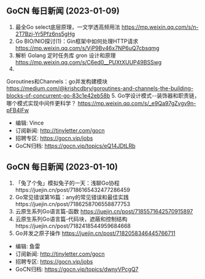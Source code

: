 ## GoCN 每日新闻 (2023-01-09)

1. 最全Go select底层原理，一文学透高频用法 https://mp.weixin.qq.com/s/n-2T7Bzj-Yr5Pfz6ns5gHg
2. Go BIO/NIO探讨(1)：Gin框架中如何处理HTTP请求 https://mp.weixin.qq.com/s/VjP9Bv46x7NP6uQ7cbsqmg
3. 解析 Golang 定时任务库 gron 设计和原理 https://mp.weixin.qq.com/s/C6ed0__PUXtXUUP49BSSwg
4.
Goroutines和Channels：go并发构建模块 https://medium.com/@krishcdbry/goroutines-and-channels-the-building-blocks-of-concurrent-go-83c1e42eb58b
5. Go学设计模式--装饰器和职责链，哪个模式实现中间件更科学？ https://mp.weixin.qq.com/s/_e9Qa97gZvgv9n-pFB4lFw

- 编辑: Vince
- 订阅新闻: http://tinyletter.com/gocn
- 招聘专区: https://gocn.vip/jobs
- GoCN归档: https://gocn.vip/topics/eQ14JDtLRb

## GoCN 每日新闻 (2023-01-10)

1. 「兔了个兔」模拟兔子的一天：浅聊Go协程https://juejin.cn/post/7186165432477286459
2. Go常见错误第16篇：any的常见错误和最佳实践https://juejin.cn/post/7186258706558877753
3. 云原生系列Go语言篇-函数 https://juejin.cn/post/7185571642570915897
4. 云原生系列Go语言篇-代码块，遮蔽和控制结构https://juejin.cn/post/7182418544959684668
5. Go并发之原子操作 https://juejin.cn/post/7182058346445766711

- 编辑: 鱼雷
- 订阅新闻: http://tinyletter.com/gocn
- 招聘专区: https://gocn.vip/jobs
- GoCN归档: https://gocn.vip/topics/dwnyVPcgQ7